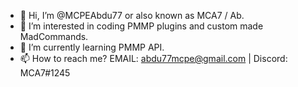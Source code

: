 - 👋 Hi, I’m @MCPEAbdu77 or also known as MCA7 / Ab.
- 👀 I’m interested in coding PMMP plugins and custom made MadCommands.
- 🌱 I’m currently learning PMMP API.
- 📫 How to reach me? EMAIL: abdu77mcpe@gmail.com | Discord: MCA7#1245

<!---
MCPEAbdu77/MCPEAbdu77 is a ✨ special ✨ repository because its `README.md` (this file) appears on your GitHub profile.
You can click the Preview link to take a look at your changes.
--->

